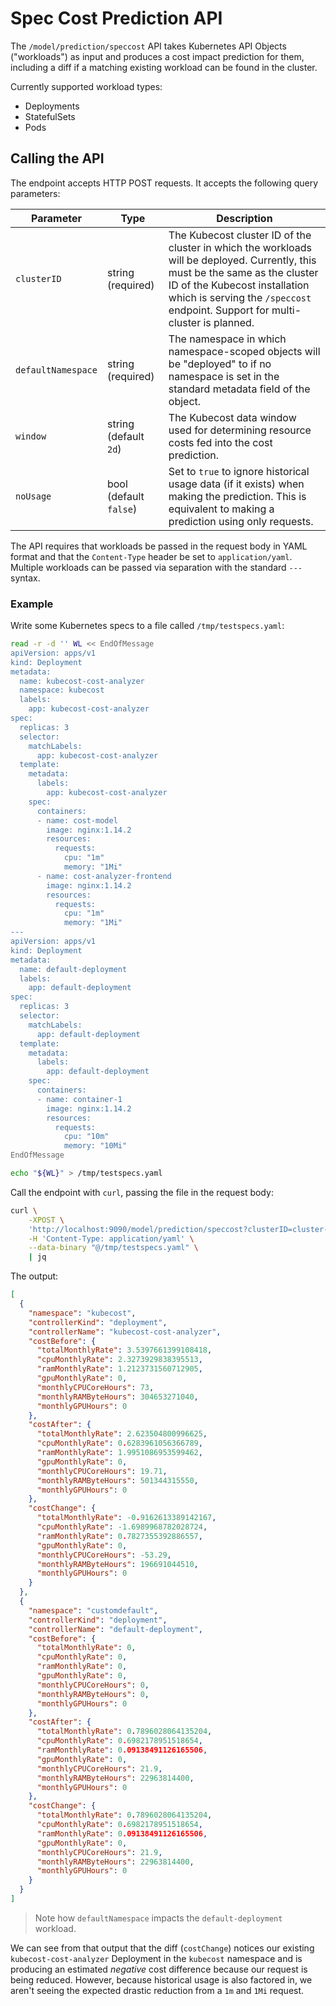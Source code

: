 # Spec Cost Prediction API

The `/model/prediction/speccost` API takes Kubernetes API Objects ("workloads")
as input and produces a cost impact prediction for them, including a diff if a
matching existing workload can be found in the cluster.

Currently supported workload types:
- Deployments
- StatefulSets
- Pods

## Calling the API

The endpoint accepts HTTP POST requests. It accepts the following query parameters:

| Parameter | Type | Description |
|-----------|------|-------------|
| `clusterID` | string (required) | The Kubecost cluster ID of the cluster in which the workloads will be deployed. Currently, this must be the same as the cluster ID of the Kubecost installation which is serving the `/speccost` endpoint. Support for multi-cluster is planned. |
| `defaultNamespace` | string (required) | The namespace in which namespace-scoped objects will be "deployed" to if no namespace is set in the standard metadata field of the object. |
| `window` | string (default `2d`) | The Kubecost data window used for determining resource costs fed into the cost prediction. |
| `noUsage` | bool (default `false`) | Set to `true` to ignore historical usage data (if it exists) when making the prediction. This is equivalent to making a prediction using only requests. |

The API requires that workloads be passed in the request body in YAML format and
that the `Content-Type` header be set to `application/yaml`. Multiple workloads
can be passed via separation with the standard `---` syntax.

### Example

Write some Kubernetes specs to a file called `/tmp/testspecs.yaml`:
```sh
read -r -d '' WL << EndOfMessage
apiVersion: apps/v1
kind: Deployment
metadata:
  name: kubecost-cost-analyzer
  namespace: kubecost
  labels:
    app: kubecost-cost-analyzer
spec:
  replicas: 3
  selector:
    matchLabels:
      app: kubecost-cost-analyzer
  template:
    metadata:
      labels:
        app: kubecost-cost-analyzer
    spec:
      containers:
      - name: cost-model
        image: nginx:1.14.2
        resources:
          requests:
            cpu: "1m"
            memory: "1Mi"
      - name: cost-analyzer-frontend
        image: nginx:1.14.2
        resources:
          requests:
            cpu: "1m"
            memory: "1Mi"
---
apiVersion: apps/v1
kind: Deployment
metadata:
  name: default-deployment
  labels:
    app: default-deployment
spec:
  replicas: 3
  selector:
    matchLabels:
      app: default-deployment
  template:
    metadata:
      labels:
        app: default-deployment
    spec:
      containers:
      - name: container-1
        image: nginx:1.14.2
        resources:
          requests:
            cpu: "10m"
            memory: "10Mi"
EndOfMessage

echo "${WL}" > /tmp/testspecs.yaml
```

Call the endpoint with `curl`, passing the file in the request body:
```sh
curl \
    -XPOST \
    'http://localhost:9090/model/prediction/speccost?clusterID=cluster-one&defaultNamespace=customdefault' \
    -H 'Content-Type: application/yaml' \
    --data-binary "@/tmp/testspecs.yaml" \
    | jq
```

The output:
```json
[
  {
    "namespace": "kubecost",
    "controllerKind": "deployment",
    "controllerName": "kubecost-cost-analyzer",
    "costBefore": {
      "totalMonthlyRate": 3.5397661399108418,
      "cpuMonthlyRate": 2.3273929838395513,
      "ramMonthlyRate": 1.2123731560712905,
      "gpuMonthlyRate": 0,
      "monthlyCPUCoreHours": 73,
      "monthlyRAMByteHours": 304653271040,
      "monthlyGPUHours": 0
    },
    "costAfter": {
      "totalMonthlyRate": 2.623504800996625,
      "cpuMonthlyRate": 0.6283961056366789,
      "ramMonthlyRate": 1.9951086953599462,
      "gpuMonthlyRate": 0,
      "monthlyCPUCoreHours": 19.71,
      "monthlyRAMByteHours": 501344315550,
      "monthlyGPUHours": 0
    },
    "costChange": {
      "totalMonthlyRate": -0.9162613389142167,
      "cpuMonthlyRate": -1.6989968782028724,
      "ramMonthlyRate": 0.7827355392886557,
      "gpuMonthlyRate": 0,
      "monthlyCPUCoreHours": -53.29,
      "monthlyRAMByteHours": 196691044510,
      "monthlyGPUHours": 0
    }
  },
  {
    "namespace": "customdefault",
    "controllerKind": "deployment",
    "controllerName": "default-deployment",
    "costBefore": {
      "totalMonthlyRate": 0,
      "cpuMonthlyRate": 0,
      "ramMonthlyRate": 0,
      "gpuMonthlyRate": 0,
      "monthlyCPUCoreHours": 0,
      "monthlyRAMByteHours": 0,
      "monthlyGPUHours": 0
    },
    "costAfter": {
      "totalMonthlyRate": 0.7896028064135204,
      "cpuMonthlyRate": 0.6982178951518654,
      "ramMonthlyRate": 0.09138491126165506,
      "gpuMonthlyRate": 0,
      "monthlyCPUCoreHours": 21.9,
      "monthlyRAMByteHours": 22963814400,
      "monthlyGPUHours": 0
    },
    "costChange": {
      "totalMonthlyRate": 0.7896028064135204,
      "cpuMonthlyRate": 0.6982178951518654,
      "ramMonthlyRate": 0.09138491126165506,
      "gpuMonthlyRate": 0,
      "monthlyCPUCoreHours": 21.9,
      "monthlyRAMByteHours": 22963814400,
      "monthlyGPUHours": 0
    }
  }
]
```

> Note how `defaultNamespace` impacts the `default-deployment` workload.

We can see from that output that the diff (`costChange`) notices our existing
`kubecost-cost-analyzer` Deployment in the `kubecost` namespace and is producing
an estimated _negative_ cost difference because our request is being reduced.
However, because historical usage is also factored in, we aren't seeing the
expected drastic reduction from a `1m` and `1Mi` request.
